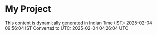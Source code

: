 # My Project

This content is dynamically generated in Indian Time (IST): 2025-02-04 09:56:04 IST
Converted to UTC: 2025-02-04 04:26:04 UTC
